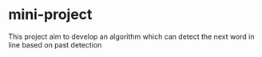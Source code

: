 # mini-project
This project aim to develop an algorithm which can detect the next word in line based on past detection
